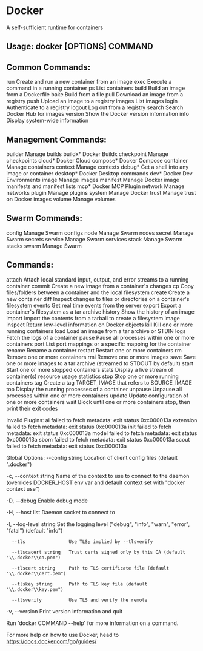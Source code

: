 # Docker

A self-sufficient runtime for containers

## Usage:  docker [OPTIONS] COMMAND

## Common Commands:
  run         Create and run a new container from an image
  exec        Execute a command in a running container
  ps          List containers
  build       Build an image from a Dockerfile
  bake        Build from a file
  pull        Download an image from a registry
  push        Upload an image to a registry
  images      List images
  login       Authenticate to a registry
  logout      Log out from a registry
  search      Search Docker Hub for images
  version     Show the Docker version information
  info        Display system-wide information

## Management Commands:
  builder     Manage builds
  buildx*     Docker Buildx
  checkpoint  Manage checkpoints
  cloud*      Docker Cloud
  compose*    Docker Compose
  container   Manage containers
  context     Manage contexts
  debug*      Get a shell into any image or container
  desktop*    Docker Desktop commands
  dev*        Docker Dev Environments
  image       Manage images
  manifest    Manage Docker image manifests and manifest lists
  mcp*        Docker MCP Plugin
  network     Manage networks
  plugin      Manage plugins
  system      Manage Docker
  trust       Manage trust on Docker images
  volume      Manage volumes

## Swarm Commands:
  config      Manage Swarm configs
  node        Manage Swarm nodes
  secret      Manage Swarm secrets
  service     Manage Swarm services
  stack       Manage Swarm stacks
  swarm       Manage Swarm

## Commands:
  attach      Attach local standard input, output, and error streams to a running container
  commit      Create a new image from a container's changes
  cp          Copy files/folders between a container and the local filesystem
  create      Create a new container
  diff        Inspect changes to files or directories on a container's filesystem
  events      Get real time events from the server
  export      Export a container's filesystem as a tar archive
  history     Show the history of an image
  import      Import the contents from a tarball to create a filesystem image
  inspect     Return low-level information on Docker objects
  kill        Kill one or more running containers
  load        Load an image from a tar archive or STDIN
  logs        Fetch the logs of a container
  pause       Pause all processes within one or more containers
  port        List port mappings or a specific mapping for the container
  rename      Rename a container
  restart     Restart one or more containers
  rm          Remove one or more containers
  rmi         Remove one or more images
  save        Save one or more images to a tar archive (streamed to STDOUT by default)
  start       Start one or more stopped containers
  stats       Display a live stream of container(s) resource usage statistics
  stop        Stop one or more running containers
  tag         Create a tag TARGET_IMAGE that refers to SOURCE_IMAGE
  top         Display the running processes of a container
  unpause     Unpause all processes within one or more containers
  update      Update configuration of one or more containers
  wait        Block until one or more containers stop, then print their exit codes

Invalid Plugins:
  ai          failed to fetch metadata: exit status 0xc000013a
  extension   failed to fetch metadata: exit status 0xc000013a
  init        failed to fetch metadata: exit status 0xc000013a
  model       failed to fetch metadata: exit status 0xc000013a
  sbom        failed to fetch metadata: exit status 0xc000013a
  scout       failed to fetch metadata: exit status 0xc000013a

Global Options:
      --config string      Location of client config files (default "\.docker")

  -c, --context string     Name of the context to use to connect to the
                           daemon (overrides DOCKER_HOST env var and
                           default context set with "docker context use")

  -D, --debug              Enable debug mode

  -H, --host list          Daemon socket to connect to
  
  -l, --log-level string   Set the logging level ("debug", "info", "warn", "error", "fatal") 
                            (default "info")
  
      --tls                Use TLS; implied by --tlsverify
  
      --tlscacert string   Trust certs signed only by this CA (default "\\.docker\\ca.pem")
  
      --tlscert string     Path to TLS certificate file (default "\\.docker\\cert.pem")
  
      --tlskey string      Path to TLS key file (default "\\.docker\\key.pem")
  
      --tlsverify          Use TLS and verify the remote
  
  -v, --version            Print version information and quit

Run 'docker COMMAND --help' for more information on a command.

For more help on how to use Docker, head to https://docs.docker.com/go/guides/
